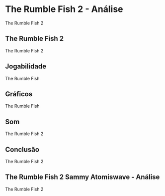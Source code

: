 ---
---

# The Rumble Fish 2 - Análise

The Rumble Fish 2

## The Rumble Fish 2

The Rumble Fish 2

## Jogabilidade

The Rumble Fish

## Gráficos

The Rumble Fish

## Som

The Rumble Fish 2

## Conclusão

The Rumble Fish 2

## The Rumble Fish 2 Sammy Atomiswave - Análise

The Rumble Fish 2
